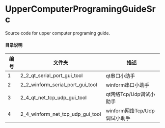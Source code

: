 # UpperComputerProgramingGuideSrc

Source code for upper computer programing guide.

#### 目录说明
| 编号 | 文件夹 | 描述 |
| ------ | ------ | ------ |
| 1 | 2_2_qt_serial_port_gui_tool | qt串口小助手 |
| 2 | 2_2_winform_serial_port_gui_tool | winform串口小助手 |
| 3 | 2_4_qt_net_tcp_udp_gui_tool | qt网络Tcp/Udp调试小助手 |
| 4 | 2_4_winform_net_tcp_udp_gui_tool | winform网络Tcp/Udp调试小助手 |

